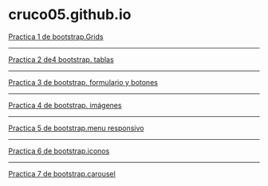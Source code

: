 # cruco05.github.io
<a href="https://cruco05.github.io/gema.html">Practica 1 de bootstrap.Grids</a>
<hr>
<a href="https://cruco05.github.io/tablas.html">Practica 2 de4 bootstrap. tablas</a>
<hr>
<a href="https://cruco05.github.io/formularioyboton.html">Practica 3 de bootstrap. formulario y botones</a>
<hr>
<a href="https://cruco05.github.io/practica4.html">Practica 4 de bootstrap. imágenes</a>
<hr>
<a href="https://cruco05.github.io/Menu.html">Practica 5 de bootstrap.menu responsivo</a>
<hr>
<a href="https://cruco05.github.io/iconos.html">Practica 6 de bootstrap.iconos</a>
<hr>
<a href="https://cruco05.github.io/carousel.html">Practica 7 de bootstrap.carousel</a>
